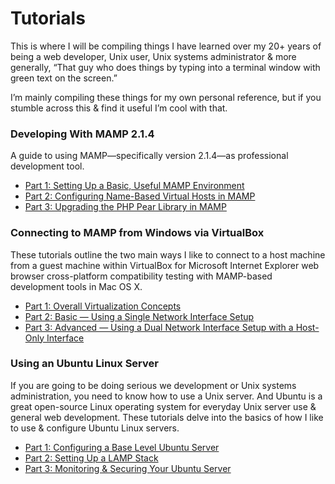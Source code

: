 # Tutorials

This is where I will be compiling things I have learned over my 20+ years of being a web developer, Unix user, Unix systems administrator & more generally, “That guy who does things by typing into a terminal window with green text on the screen.”

I’m mainly compiling these things for my own personal reference, but if you stumble across this & find it useful I’m cool with that.

### Developing With MAMP 2.1.4
A guide to using MAMP—specifically version 2.1.4—as professional development tool.
* [Part 1: Setting Up a Basic, Useful MAMP Environment][1]
* [Part 2: Configuring Name-Based Virtual Hosts in MAMP][2]
* [Part 3: Upgrading the PHP Pear Library in MAMP][3]

### Connecting to MAMP from Windows via VirtualBox
These tutorials outline the two main ways I like to connect to a host machine from a guest machine within VirtualBox for Microsoft Internet Explorer web browser cross-platform compatibility testing with MAMP-based development tools in Mac OS X.
* [Part 1: Overall Virtualization Concepts][4]
* [Part 2: Basic — Using a Single Network Interface Setup][5]
* [Part 3: Advanced — Using a Dual Network Interface Setup with a Host-Only Interface][6]

### Using an Ubuntu Linux Server
If you are going to be doing serious we development or Unix systems administration, you need to know how to use a Unix server. And Ubuntu is a great open-source Linux operating system for everyday Unix server use & general web development. These tutorials delve into the basics of how I like to use & configure Ubuntu Linux servers.
* [Part 1: Configuring a Base Level Ubuntu Server][7]
* [Part 2: Setting Up a LAMP Stack][8]
* [Part 3: Monitoring & Securing Your Ubuntu Server][9]

[1]: mamp_part_1 "Setting Up a Basic, Useful MAMP Environment"
[2]: mamp_part_2 "Configuring Name-Based Virtual Hosts"
[3]: mamp_part_3 "Upgrading the PHP Pear Library in MAMP"
[4]: mamp_windows_with_virtualbox_part_1 "Overall Virtualization Concepts"
[5]: mamp_windows_with_virtualbox_part_2 "Basic — Using a Single Network Interface Setup"
[6]: mamp_windows_with_virtualbox_part_3 "Advanced — Using a Dual Network Interface Setup with a Host-Only Interface"
[7]: ubuntu_server_usage_part_1 "Configuring a Base Level Ubuntu Server"
[8]: ubuntu_server_usage_part_2 "Setting Up a LAMP Stack"
[9]: ubuntu_server_usage_part_3 "Monitoring & Securing Your Ubuntu Server"
